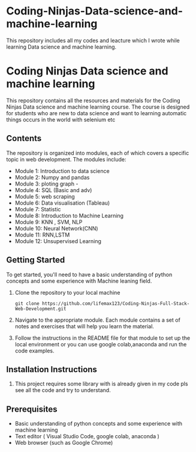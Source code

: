 # Coding-Ninjas-Data-science-and-machine-learning
This repository includes all my codes and leacture which I wrote while learning Data science and machine learning.
# Coding Ninjas Data science and machine learning
 
This repository contains all the resources and materials for the Coding Ninjas Data science and machine learning course. The course is designed for students who are new to data science and want to learning automatic things occurs in the world with selenium etc 

## Contents

The repository is organized into modules, each of which covers a specific topic in web development. The modules include:

- Module 1: Introduction to data science 
- Module 2: Numpy and pandas 
- Module 3: ploting graph - 
- Module 4: SQL (Basic and adv)
- Module 5: web scraping
- Module 6: Data visualisation (Tableau)
- Module 7: Statistic
- Module 8: Introduction to Machine Learning
- Module 9: KNN , SVM, NLP
- Module 10: Neural Network(CNN)
- Module 11: RNN,LSTM
- Module 12: Unsupervised Learning

## Getting Started

To get started, you'll need to have a basic understanding of python concepts and some experience with Machine leaning field. 
1. Clone the repository to your local machine
    ```
    git clone https://github.com/lifemax123/Coding-Ninjas-Full-Stack-Web-Development.git
    ```
2. Navigate to the appropriate module. Each module contains a set of notes and exercises that will help you learn the material.

3. Follow the instructions in the README file for that module to set up the local environment or you can use google colab,anaconda and run the code examples.

## Installation Instructions

1. This project requires some library with is already given in my code pls see all the code and try to understand.


## Prerequisites

- Basic understanding of python concepts and some experience with machine learning
- Text editor ( Visual Studio Code, google colab, anaconda )
- Web browser (such as Google Chrome)

